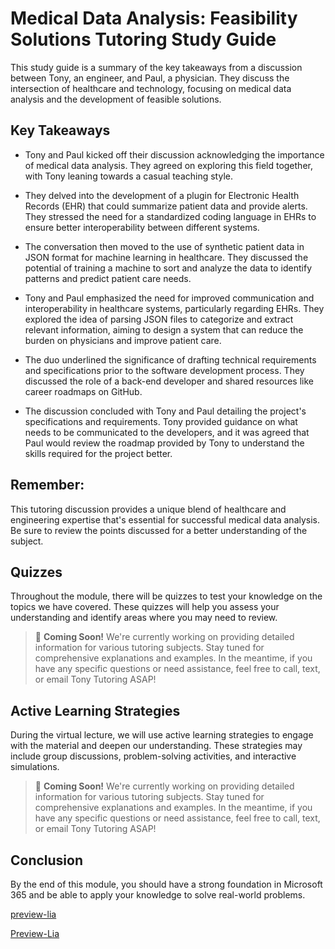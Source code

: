 <!--
author:   U. Anthony Omegbu
email:    anthonyomegbu@gmail.com
version:  0.0.1

tags:     LiaScript, education, OER

logo:     https://your-logo-url.com/logo.jpg

comment:  This document is a simple LiaScript course example.

-->
# Medical Data Analysis: Feasibility Solutions Tutoring Study Guide

This study guide is a summary of the key takeaways from a discussion between Tony, an engineer, and Paul, a physician. They discuss the intersection of healthcare and technology, focusing on medical data analysis and the development of feasible solutions.

## Key Takeaways

- Tony and Paul kicked off their discussion acknowledging the importance of medical data analysis. They agreed on exploring this field together, with Tony leaning towards a casual teaching style.

- They delved into the development of a plugin for Electronic Health Records (EHR) that could summarize patient data and provide alerts. They stressed the need for a standardized coding language in EHRs to ensure better interoperability between different systems.

- The conversation then moved to the use of synthetic patient data in JSON format for machine learning in healthcare. They discussed the potential of training a machine to sort and analyze the data to identify patterns and predict patient care needs.

- Tony and Paul emphasized the need for improved communication and interoperability in healthcare systems, particularly regarding EHRs. They explored the idea of parsing JSON files to categorize and extract relevant information, aiming to design a system that can reduce the burden on physicians and improve patient care.

- The duo underlined the significance of drafting technical requirements and specifications prior to the software development process. They discussed the role of a back-end developer and shared resources like career roadmaps on GitHub.

- The discussion concluded with Tony and Paul detailing the project's specifications and requirements. Tony provided guidance on what needs to be communicated to the developers, and it was agreed that Paul would review the roadmap provided by Tony to understand the skills required for the project better.

## Remember:

This tutoring discussion provides a unique blend of healthcare and engineering expertise that's essential for successful medical data analysis. Be sure to review the points discussed for a better understanding of the subject.

## Quizzes

Throughout the module, there will be quizzes to test your knowledge on the topics we have covered. These quizzes will help you assess your understanding and identify areas where you may need to review.

> 📢 **Coming Soon!** We're currently working on providing detailed information for various tutoring subjects. Stay tuned for comprehensive explanations and examples. In the meantime, if you have any specific questions or need assistance, feel free to call, text, or email Tony Tutoring ASAP!


## Active Learning Strategies

During the virtual lecture, we will use active learning strategies to engage with the material and deepen our understanding. These strategies may include group discussions, problem-solving activities, and interactive simulations.

> 📢 **Coming Soon!** We're currently working on providing detailed information for various tutoring subjects. Stay tuned for comprehensive explanations and examples. In the meantime, if you have any specific questions or need assistance, feel free to call, text, or email Tony Tutoring ASAP!


## Conclusion

By the end of this module, you should have a strong foundation in Microsoft 365 and be able to apply your knowledge to solve real-world problems.

[preview-lia](https://raw.githubusercontent.com/awakwe/Medical-Data-Analysis/main/README.md)

[Preview-Lia](https://liascript.github.io/course/?https://raw.githubusercontent.com/awakwe/Medical-Data-Analysis/main/README.md)
